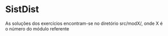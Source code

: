 # SistDist
As soluções dos exercícios encontram-se no diretório src/modX/, onde X é o número do módulo referente
